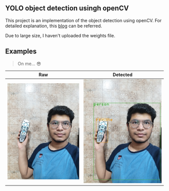 ## YOLO object detection usingh openCV
This project is an implementation of the object detection using openCV. For detailed explanation, this <a href="https://pysource.com/2019/06/27/yolo-object-detection-using-opencv-with-python/" target="_blank">blog</a> can be referred.

Due to large size, I haven't uploaded the weights file.

## Examples
> On me... 😎

| Raw | Detected |
| :---: | :--------: |
| ![1](files/akshat1.jpg) | ![1](files/detected_akshat1.jpg) |
